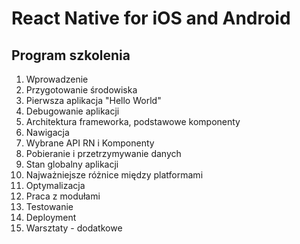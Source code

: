 # React Native for iOS and Android

## Program szkolenia

1. Wprowadzenie
1. Przygotowanie środowiska
1. Pierwsza aplikacja  "Hello World"
1. Debugowanie aplikacji
1. Architektura frameworka, podstawowe komponenty
1. Nawigacja
1. Wybrane API RN i Komponenty
1. Pobieranie i przetrzymywanie danych
1. Stan globalny aplikacji
1. Najważniejsze różnice między platformami
1. Optymalizacja
1. Praca z modułami
1. Testowanie
1. Deployment
1. Warsztaty - dodatkowe
